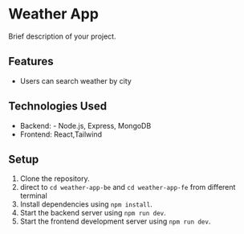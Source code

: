 # Weather App

Brief description of your project.

## Features

- Users can search weather by city

## Technologies Used

- Backend: - Node.js, Express, MongoDB
- Frontend:  React,Tailwind

## Setup

1. Clone the repository.
2. direct to `cd weather-app-be` and `cd weather-app-fe` from different terminal
2. Install dependencies using `npm install`.
3. Start the backend server using `npm run dev`.
4. Start the frontend development server using `npm run dev`.


